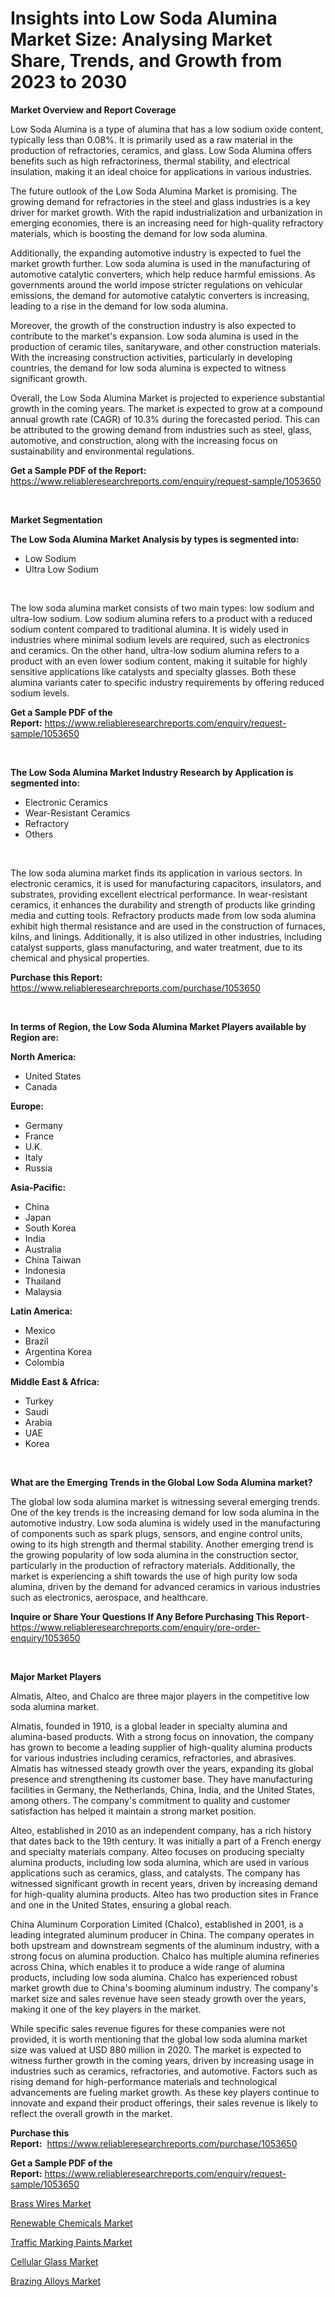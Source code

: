 <p><h1>Insights into Low Soda Alumina Market Size: Analysing Market Share, Trends, and Growth from 2023 to 2030</h1></p><p><strong>Market Overview and Report Coverage</strong></p>
<p><p>Low Soda Alumina is a type of alumina that has a low sodium oxide content, typically less than 0.08%. It is primarily used as a raw material in the production of refractories, ceramics, and glass. Low Soda Alumina offers benefits such as high refractoriness, thermal stability, and electrical insulation, making it an ideal choice for applications in various industries.</p><p>The future outlook of the Low Soda Alumina Market is promising. The growing demand for refractories in the steel and glass industries is a key driver for market growth. With the rapid industrialization and urbanization in emerging economies, there is an increasing need for high-quality refractory materials, which is boosting the demand for low soda alumina.</p><p>Additionally, the expanding automotive industry is expected to fuel the market growth further. Low soda alumina is used in the manufacturing of automotive catalytic converters, which help reduce harmful emissions. As governments around the world impose stricter regulations on vehicular emissions, the demand for automotive catalytic converters is increasing, leading to a rise in the demand for low soda alumina.</p><p>Moreover, the growth of the construction industry is also expected to contribute to the market's expansion. Low soda alumina is used in the production of ceramic tiles, sanitaryware, and other construction materials. With the increasing construction activities, particularly in developing countries, the demand for low soda alumina is expected to witness significant growth.</p><p>Overall, the Low Soda Alumina Market is projected to experience substantial growth in the coming years. The market is expected to grow at a compound annual growth rate (CAGR) of 10.3% during the forecasted period. This can be attributed to the growing demand from industries such as steel, glass, automotive, and construction, along with the increasing focus on sustainability and environmental regulations.</p></p>
<p><strong>Get a Sample PDF of the Report:</strong> <a href="https://www.reliableresearchreports.com/enquiry/request-sample/1053650">https://www.reliableresearchreports.com/enquiry/request-sample/1053650</a></p>
<p>&nbsp;</p>
<p><strong>Market Segmentation</strong></p>
<p><strong>The Low Soda Alumina Market Analysis by types is segmented into:</strong></p>
<p><ul><li>Low Sodium</li><li>Ultra Low Sodium</li></ul></p>
<p>&nbsp;</p>
<p><p>The low soda alumina market consists of two main types: low sodium and ultra-low sodium. Low sodium alumina refers to a product with a reduced sodium content compared to traditional alumina. It is widely used in industries where minimal sodium levels are required, such as electronics and ceramics. On the other hand, ultra-low sodium alumina refers to a product with an even lower sodium content, making it suitable for highly sensitive applications like catalysts and specialty glasses. Both these alumina variants cater to specific industry requirements by offering reduced sodium levels.</p></p>
<p><strong>Get a Sample PDF of the Report:</strong>&nbsp;<a href="https://www.reliableresearchreports.com/enquiry/request-sample/1053650">https://www.reliableresearchreports.com/enquiry/request-sample/1053650</a></p>
<p>&nbsp;</p>
<p><strong>The Low Soda Alumina Market Industry Research by Application is segmented into:</strong></p>
<p><ul><li>Electronic Ceramics</li><li>Wear-Resistant Ceramics</li><li>Refractory</li><li>Others</li></ul></p>
<p>&nbsp;</p>
<p><p>The low soda alumina market finds its application in various sectors. In electronic ceramics, it is used for manufacturing capacitors, insulators, and substrates, providing excellent electrical performance. In wear-resistant ceramics, it enhances the durability and strength of products like grinding media and cutting tools. Refractory products made from low soda alumina exhibit high thermal resistance and are used in the construction of furnaces, kilns, and linings. Additionally, it is also utilized in other industries, including catalyst supports, glass manufacturing, and water treatment, due to its chemical and physical properties.</p></p>
<p><strong>Purchase this Report:</strong>&nbsp; <a href="https://www.reliableresearchreports.com/purchase/1053650">https://www.reliableresearchreports.com/purchase/1053650</a></p>
<p>&nbsp;</p>
<p><strong>In terms of Region, the Low Soda Alumina Market Players available by Region are:</strong></p>
<p>
    <p> <strong> North America: </strong>
        <ul>
            <li>United States</li>
            <li>Canada</li>
        </ul>
        </p> 
    <p> <strong> Europe: </strong>
        <ul>
            <li>Germany</li>
            <li>France</li>
            <li>U.K.</li>
            <li>Italy</li>
            <li>Russia</li>
        </ul>
        </p> 
    <p> <strong> Asia-Pacific: </strong>
        <ul>
            <li>China</li>
            <li>Japan</li>
            <li>South Korea</li>
            <li>India</li>
            <li>Australia</li>
            <li>China Taiwan</li>
            <li>Indonesia</li>
            <li>Thailand</li>
            <li>Malaysia</li>
        </ul>
        </p> 
    <p> <strong> Latin America: </strong>
        <ul>
            <li>Mexico</li>
            <li>Brazil</li>
            <li>Argentina Korea</li>
            <li>Colombia</li>
        </ul>
        </p> 
    <p> <strong> Middle East & Africa: </strong>
        <ul>
            <li>Turkey</li>
            <li>Saudi</li>
            <li>Arabia</li>
            <li>UAE</li>
            <li>Korea</li>
        </ul>
    </p>
    </p>
<p>&nbsp;</p>
<p><strong>What are the Emerging Trends in the Global Low Soda Alumina market?</strong></p>
<p><p>The global low soda alumina market is witnessing several emerging trends. One of the key trends is the increasing demand for low soda alumina in the automotive industry. Low soda alumina is widely used in the manufacturing of components such as spark plugs, sensors, and engine control units, owing to its high strength and thermal stability. Another emerging trend is the growing popularity of low soda alumina in the construction sector, particularly in the production of refractory materials. Additionally, the market is experiencing a shift towards the use of high purity low soda alumina, driven by the demand for advanced ceramics in various industries such as electronics, aerospace, and healthcare.</p></p>
<p><strong>Inquire or Share Your Questions If Any Before Purchasing This Report</strong>- <a href="https://www.reliableresearchreports.com/enquiry/pre-order-enquiry/1053650">https://www.reliableresearchreports.com/enquiry/pre-order-enquiry/1053650</a></p>
<p>&nbsp;</p>
<p><strong>Major Market Players</strong></p>
<p><p>Almatis, Alteo, and Chalco are three major players in the competitive low soda alumina market. </p><p>Almatis, founded in 1910, is a global leader in specialty alumina and alumina-based products. With a strong focus on innovation, the company has grown to become a leading supplier of high-quality alumina products for various industries including ceramics, refractories, and abrasives. Almatis has witnessed steady growth over the years, expanding its global presence and strengthening its customer base. They have manufacturing facilities in Germany, the Netherlands, China, India, and the United States, among others. The company's commitment to quality and customer satisfaction has helped it maintain a strong market position.</p><p>Alteo, established in 2010 as an independent company, has a rich history that dates back to the 19th century. It was initially a part of a French energy and specialty materials company. Alteo focuses on producing specialty alumina products, including low soda alumina, which are used in various applications such as ceramics, glass, and catalysts. The company has witnessed significant growth in recent years, driven by increasing demand for high-quality alumina products. Alteo has two production sites in France and one in the United States, ensuring a global reach.</p><p>China Aluminum Corporation Limited (Chalco), established in 2001, is a leading integrated aluminum producer in China. The company operates in both upstream and downstream segments of the aluminum industry, with a strong focus on alumina production. Chalco has multiple alumina refineries across China, which enables it to produce a wide range of alumina products, including low soda alumina. Chalco has experienced robust market growth due to China's booming aluminum industry. The company's market size and sales revenue have seen steady growth over the years, making it one of the key players in the market.</p><p>While specific sales revenue figures for these companies were not provided, it is worth mentioning that the global low soda alumina market size was valued at USD 880 million in 2020. The market is expected to witness further growth in the coming years, driven by increasing usage in industries such as ceramics, refractories, and automotive. Factors such as rising demand for high-performance materials and technological advancements are fueling market growth. As these key players continue to innovate and expand their product offerings, their sales revenue is likely to reflect the overall growth in the market.</p></p>
<p><strong>Purchase this Report:</strong>&nbsp;&nbsp;<a href="https://www.reliableresearchreports.com/purchase/1053650">https://www.reliableresearchreports.com/purchase/1053650</a></p>
<p></p>
<p><strong>Get a Sample PDF of the Report:</strong>&nbsp;<a href="https://www.reliableresearchreports.com/enquiry/request-sample/1053650">https://www.reliableresearchreports.com/enquiry/request-sample/1053650</a></p>
<p><p><a href="https://github.com/gdfhhhj/Market-Research-Report-List-2/blob/main/brass-wires-market.md">Brass Wires Market</a></p><p><a href="https://github.com/luckyshygirl/Market-Research-Report-List-2/blob/main/renewable-chemicals-market.md">Renewable Chemicals Market</a></p><p><a href="https://github.com/grishafomin4852/Market-Research-Report-List-1/blob/main/traffic-marking-paints-market.md">Traffic Marking Paints Market</a></p><p><a href="https://github.com/ruslanpoljakovrd177/Market-Research-Report-List-1/blob/main/cellular-glass-market.md">Cellular Glass Market</a></p><p><a href="https://github.com/gulaimolin/Market-Research-Report-List-1/blob/main/brazing-alloys-market.md">Brazing Alloys Market</a></p></p>